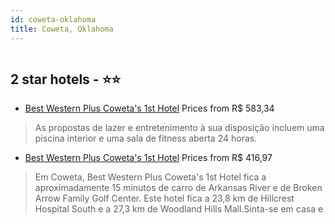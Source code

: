 ```yaml
---
id: coweta-oklahoma
title: Coweta, Oklahoma
---
```


<center><img src="https://i.travelapi.com/hotels/11000000/10920000/10912100/10912085/54e1bdab_z.jpg" alt="" /></center>


##  2 star hotels - ⭐️⭐️

-    [Best Western Plus Coweta's 1st Hotel](https://www.hurb.com/br/aud/https://www.hurb.com/br/hotels/coweta/best-western-plus-coweta-s-1st-hotel-HT-WYQ7?cmp=18055) Prices from R$ 583,34
   > As propostas de lazer e entretenimento à sua disposição incluem uma piscina interior e uma sala de fitness aberta 24 horas.
-    [Best Western Plus Coweta's 1st Hotel](https://www.hurb.com/br/aud/https://www.hurb.com/br/hotels/coweta/best-western-plus-coweta-s-1st-hotel-HT-6WQP?cmp=18055) Prices from R$ 416,97
   > Em Coweta, Best Western Plus Coweta's 1st Hotel fica a aproximadamente 15 minutos de carro de Arkansas River e de Broken Arrow Family Golf Center.  Este hotel fica a 23,8 km de Hillcrest Hospital South e a 27,3 km de Woodland Hills Mall.Sinta-se em casa e
